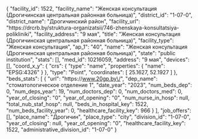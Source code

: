 {
    "facility_id": 1522,
    "facility_name": "Женская консультация (Дрогичинская центральная районная больница)",
    "district_id": "1-07-0",
    "district_name": "Дрогичинский район",
    "facility_url": "https:\/\/drcrb.by\/struktura-organizatsii\/746-zhenskaya-konsultatsiya-polikliniki",
    "facility_address": "9 мая",
    "title": "Женская консультация (Дрогичинская центральная районная больница)",
    "facility_type": "Женская консультация",
    "ap_1": "40",
    "name": "Женская консультация (Дрогичинская центральная районная больница)",
    "state": "public institution",
    "stats": [],
    "med_id": 10216059,
    "address": "9 мая",
    "devices": [],
    "coord_x_y": {
        "crs": {
            "type": "name",
            "properties": {
                "name": "EPSG:4326"
            }
        },
        "type": "Point",
        "coordinates": [
            25.1627,
            52.1927
        ]
    },
    "beds_stats": [
        {
            "url": "https:\/\/www.20gp.by\/",
            "dep_name": "стоматологическое отделение 1",
            "date_year": "2023",
            "num_beds_dep": 0,
            "num_deps_year": 19,
            "num_doctors_dep": 0,
            "num_doctors_med": 0,
            "year_of_closing": "0",
            "year_of_opening": "0",
            "num_nurse_in_hosp": null,
            "total_nub_staf_hosp": null,
            "beds_in_hospital_key": 1522,
            "num_beds_facility_year": 0,
            "healthcare_facility_key": 966
        }
    ],
    "job_offers": [],
    "place_name": "Дрогичин",
    "place_type": "city",
    "division_id": "1-07-0",
    "year_of_closing": null,
    "year_of_opening": "0",
    "healthcare_facility_key": 1522,
    "administrative_division_id": "1-07-0"
}
